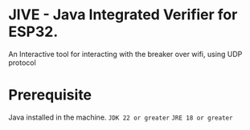 # JIVE - Java Integrated Verifier for ESP32.
An Interactive tool for interacting with the breaker over wifi, using UDP protocol

# Prerequisite
Java installed in the machine.
`JDK 22 or greater`
`JRE 18 or greater`
